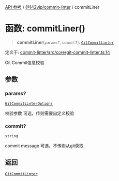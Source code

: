 [API 参考](../wiki/Home) / [@142vip/commit-linter](../wiki/@142vip.commit-linter) / commitLiner

# 函数: commitLiner()

> **commitLiner**(`params?`, `commit?`): [`GitCommitLinter`](../wiki/@142vip.commit-linter.%E6%8E%A5%E5%8F%A3.GitCommitLinter)

定义于: [commit-linter/src/core/git-commit-linter.ts:14](https://github.com/142vip/core-x/blob/25cf658819688f02293d600e7003b5877a2f9489/packages/commit-linter/src/core/git-commit-linter.ts#L14)

Git Commit信息校验

## 参数

### params?

[`GitCommitLinterOptions`](../wiki/@142vip.commit-linter.%E6%8E%A5%E5%8F%A3.GitCommitLinterOptions)

校验参数 可选，传则需要自定义校验

### commit?

`string`

commit message 可选，不传则从git获取

## 返回

[`GitCommitLinter`](../wiki/@142vip.commit-linter.%E6%8E%A5%E5%8F%A3.GitCommitLinter)
